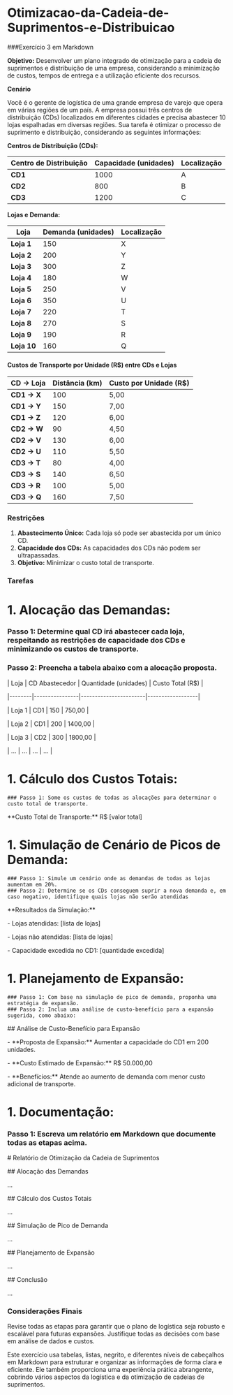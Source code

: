 # Otimizacao-da-Cadeia-de-Suprimentos-e-Distribuicao

###Exercício 3 em Markdown

**Objetivo:** Desenvolver um plano integrado de otimização para a cadeia de suprimentos e distribuição de uma empresa, considerando a minimização de custos, tempos de entrega e a utilização eficiente dos recursos.

**Cenário**

Você é o gerente de logística de uma grande empresa de varejo que opera em várias regiões de um país. A empresa possui três centros de distribuição (CDs) localizados em diferentes cidades e precisa abastecer 10 lojas espalhadas em diversas regiões. Sua tarefa é otimizar o processo de suprimento e distribuição, considerando as seguintes informações:

**Centros de Distribuição (CDs):**

| **Centro de Distribuição** | **Capacidade (unidades)** | **Localização** |
| --- | --- | --- |
| **CD1** | 1000 | A   |
| **CD2** | 800 | B   |
| **CD3** | 1200 | C   |

**Lojas e Demanda:**

| Loja | Demanda (unidades) | Localização |
| --- | --- | --- |
| **Loja 1** | 150 | X   |
| **Loja 2** | 200 | Y   |
| **Loja 3** | 300 | Z   |
| **Loja 4** | 180 | W   |
| **Loja 5** | 250 | V   |
| **Loja 6** | 350 | U   |
| **Loja 7** | 220 | T   |
| **Loja 8** | 270 | S   |
| **Loja 9** | 190 | R   |
| **Loja 10** | 160 | Q   |

#### Custos de Transporte por Unidade (R$) entre CDs e Lojas

| CD -> Loja | Distância (km) | Custo por Unidade (R$) |
| --- | --- | --- |
| **CD1 -> X** | 100 | 5,00 |
| **CD1 -> Y** | 150 | 7,00 |
| **CD1 -> Z** | 120 | 6,00 |
| **CD2 -> W** | 90  | 4,50 |
| **CD2 -> V** | 130 | 6,00 |
| **CD2 -> U** | 110 | 5,50 |
| **CD3 -> T** | 80  | 4,00 |
| **CD3 -> S** | 140 | 6,50 |
| **CD3 -> R** | 100 | 5,00 |
| **CD3 -> Q** | 160 | 7,50 |

### Restrições

1. **Abastecimento Único:** Cada loja só pode ser abastecida por um único CD.
2. **Capacidade dos CDs:** As capacidades dos CDs não podem ser ultrapassadas.
3. **Objetivo:** Minimizar o custo total de transporte.

### Tarefas

# 1. Alocação das Demandas: 
   ### Passo 1: Determine qual CD irá abastecer cada loja, respeitando as restrições de capacidade dos CDs e minimizando os custos de transporte.
   ### Passo 2: Preencha a tabela abaixo com a alocação proposta.

| Loja | CD Abastecedor | Quantidade (unidades) | Custo Total (R$) |

|--------|----------------|-----------------------|------------------|

| Loja 1 | CD1 | 150 | 750,00 |

| Loja 2 | CD1 | 200 | 1400,00 |

| Loja 3 | CD2 | 300 | 1800,00 |

| ... | ... | ... | ... |

# 1. Cálculo dos Custos Totais:
    ### Passo 1: Some os custos de todas as alocações para determinar o custo total de transporte.

\*\*Custo Total de Transporte:\*\* R$ \[valor total\]

# 1. Simulação de Cenário de Picos de Demanda:
    ### Passo 1: Simule um cenário onde as demandas de todas as lojas aumentam em 20%.
    ### Passo 2: Determine se os CDs conseguem suprir a nova demanda e, em caso negativo, identifique quais lojas não serão atendidas

\*\*Resultados da Simulação:\*\*

\- Lojas atendidas: \[lista de lojas\]

\- Lojas não atendidas: \[lista de lojas\]

\- Capacidade excedida no CD1: \[quantidade excedida\]

# 1. Planejamento de Expansão:
    ### Passo 1: Com base na simulação de pico de demanda, proponha uma estratégia de expansão.
    ### Passo 2: Inclua uma análise de custo-benefício para a expansão sugerida, como abaixo:

\## Análise de Custo-Benefício para Expansão

\- \*\*Proposta de Expansão:\*\* Aumentar a capacidade do CD1 em 200 unidades.

\- \*\*Custo Estimado de Expansão:\*\* R$ 50.000,00

\- \*\*Benefícios:\*\* Atende ao aumento de demanda com menor custo adicional de transporte.

# 1. Documentação:
   ### Passo 1: Escreva um relatório em Markdown que documente todas as etapas acima.

\# Relatório de Otimização da Cadeia de Suprimentos

\## Alocação das Demandas

...

\## Cálculo dos Custos Totais

...

\## Simulação de Pico de Demanda

...

\## Planejamento de Expansão

...

\## Conclusão

...

### Considerações Finais

Revise todas as etapas para garantir que o plano de logística seja robusto e escalável para futuras expansões. Justifique todas as decisões com base em análise de dados e custos.

Este exercício usa tabelas, listas, negrito, e diferentes níveis de cabeçalhos em Markdown para estruturar e organizar as informações de forma clara e eficiente. Ele também proporciona uma experiência prática abrangente, cobrindo vários aspectos da logística e da otimização de cadeias de suprimentos.
